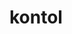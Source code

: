 <!DOCTYPE html>
<html>
    <head>
    </head>
    <body>
        <h1>kontol</h1>
    </body>
</html>
